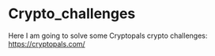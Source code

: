 # Crypto_challenges
Here I am going to solve some Cryptopals crypto challenges:  https://cryptopals.com/



